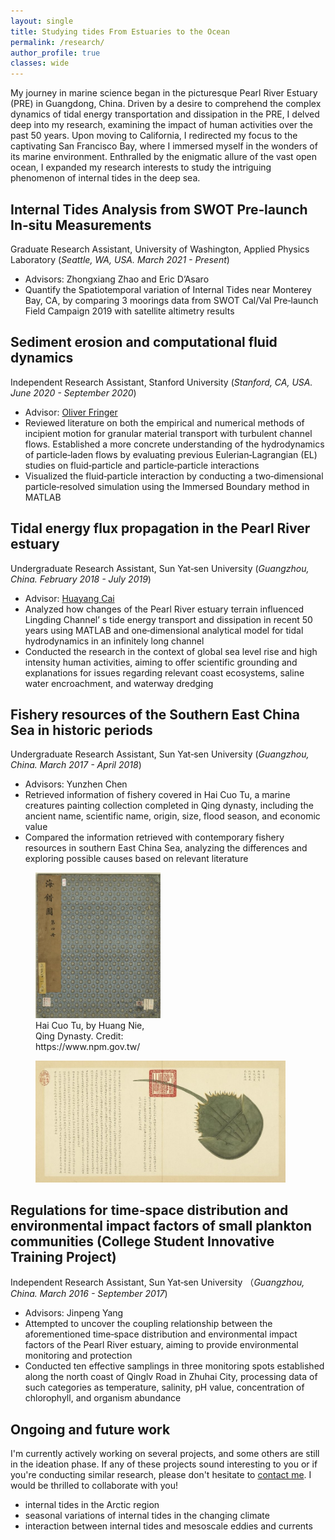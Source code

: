 ```yaml
---
layout: single
title: Studying tides From Estuaries to the Ocean
permalink: /research/
author_profile: true
classes: wide
---
```


My journey in marine science began in the picturesque Pearl River Estuary (PRE) in Guangdong, China. Driven by a desire to comprehend the complex dynamics of tidal energy transportation and dissipation in the PRE, I delved deep into my research, examining the impact of human activities over the past 50 years. Upon moving to California, I redirected my focus to the captivating San Francisco Bay, where I immersed myself in the wonders of its marine environment. Enthralled by the enigmatic allure of the vast open ocean, I expanded my research interests to study the intriguing phenomenon of internal tides in the deep sea.

<!-- ![2017 Weddell polynya (credit: NASA Worldview)](/assets/images/2017_polynya.tiff){:height="400px" width="1000px" style="border: 1px solid black"} -->


## Internal Tides Analysis from SWOT Pre‑launch In‑situ Measurements
Graduate Research Assistant, University of Washington, Applied Physics Laboratory (*Seattle, WA, USA. March 2021 - Present*)
* Advisors: Zhongxiang Zhao and Eric D’Asaro
* Quantify the Spatiotemporal variation of Internal Tides near Monterey Bay, CA, by comparing 3 moorings data from SWOT Cal/Val Pre‑launch Field Campaign 2019 with satellite altimetry results


## Sediment erosion and computational fluid dynamics
Independent Research Assistant, Stanford University (*Stanford, CA, USA. June 2020 - September 2020*)
* Advisor: <a href="https://profiles.stanford.edu/oliver-fringer">Oliver Fringer</a>
* Reviewed literature on both the empirical and numerical methods of incipient motion for granular material transport with turbulent channel flows. Established a more concrete understanding of the hydrodynamics of particle‑laden flows by evaluating previous Eulerian‑Lagrangian (EL) studies on fluid‑particle and particle‑particle interactions
* Visualized the fluid‑particle interaction by conducting a two‑dimensional particle‑resolved simulation using the Immersed Boundary method in MATLAB


## Tidal energy flux propagation in the Pearl River estuary
Undergraduate Research Assistant, Sun Yat‑sen University (*Guangzhou, China. February 2018 - July 2019*)
* Advisor: <a href="https://www.researchgate.net/profile/Huayang-Cai">Huayang Cai</a>
* Analyzed how changes of the Pearl River estuary terrain influenced Lingding Channel’ s tide energy transport and dissipation in recent 50 years using MATLAB and one‑dimensional analytical model for tidal hydrodynamics in an infinitely long channel
* Conducted the research in the context of global sea level rise and high intensity human activities, aiming to offer scientific grounding and explanations for issues regarding relevant coast ecosystems, saline water encroachment, and waterway dredging


## Fishery resources of the Southern East China Sea in historic periods
Undergraduate Research Assistant, Sun Yat‑sen University (*Guangzhou, China. March 2017 - April 2018*)
* Advisors: Yunzhen Chen
* Retrieved information of fishery covered in Hai Cuo Tu, a marine creatures painting collection completed in Qing dynasty, including the ancient name, scientific name, origin, size, flood season, and economic value
* Compared the information retrieved with contemporary fishery resources in southern East China Sea, analyzing the differences and exploring possible causes based on relevant literature

<figure style="width: 200px" class="align-right">
    <img src="/assets/images/haicuotu_cover.jpg">
    <figcaption>Hai Cuo Tu, by Huang Nie, Qing Dynasty. Credit: https://www.npm.gov.tw/</figcaption>
</figure>
<figure style="width: 400px" class="align-left">
    <img src="/assets/images/haicuotu3.jpg">
</figure>

## Regulations for time‑space distribution and environmental impact factors of small plankton communities (College Student Innovative Training Project)
Independent Research Assistant, Sun Yat‑sen University （*Guangzhou, China. March 2016 - September 2017*)
* Advisors: Jinpeng Yang
* Attempted to uncover the coupling relationship between the aforementioned time‑space distribution and environmental impact factors of the Pearl River estuary, aiming to provide environmental monitoring and protection
* Conducted ten effective samplings in three monitoring spots established along the north coast of Qinglv Road in Zhuhai City, processing data of such categories as temperature, salinity, pH value, concentration of chlorophyll, and organism abundance


## Ongoing and future work
I'm currently actively working on several projects, and some others are still in the ideation phase. If any of these projects sound interesting to you or if you're conducting similar research, please don't hesitate to [contact me](mailto:joycecai@uw.edu). I would be thrilled to collaborate with you!

* internal tides in the Arctic region
* seasonal variations of internal tides in the changing climate
* interaction between internal tides and mesoscale eddies and currents
